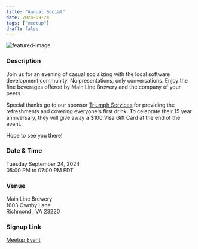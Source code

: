 ```yaml
---
title: "Annual Social"
date: 2024-09-24
tags: ["meetup"]
draft: false
---
```


![featured-image](/images/2024-09-24-img.jpeg)

### Description
Join us for an evening of casual socializing with the local software development community. No presentations, only conversations. Enjoy the fine beverages offered by Main Line Brewery and the company of your peers.

Special thanks go to our sponsor [Triumph Services](https://triumphjobs.com/) for providing the refreshments and covering everyone's first drink. To celebrate their 15 year anniversary, they will give away a $100 Visa Gift Card at the end of the event.

Hope to see you there!

### Date & Time
Tuesday September 24, 2024  
05:00 PM to 07:00 PM EDT

### Venue
Main Line Brewery  
1603 Ownby Lane  
Richmond , VA 23220
 
### Signup Link
[Meetup Event](https://www.meetup.com/rva-software-development-user-group/events/302738400/)
